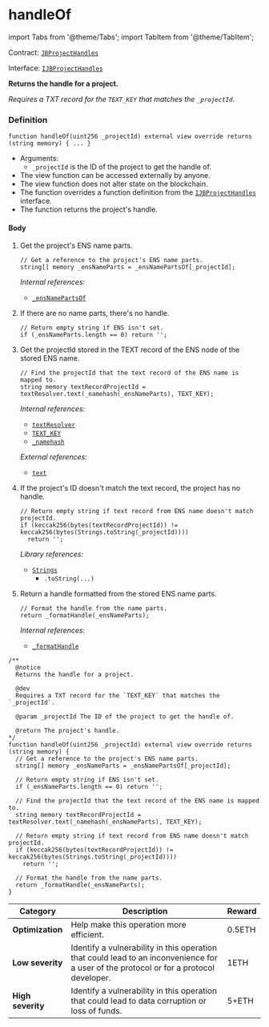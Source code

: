 # handleOf

import Tabs from '@theme/Tabs';
import TabItem from '@theme/TabItem';

Contract: [`JBProjectHandles`](/dev/api/contracts/or-utilities/jbprojecthandles/README.md)​‌

Interface: [`IJBProjectHandles`](/dev/api/interfaces/ijbprojecthandles.md)

<Tabs>
<TabItem value="Step by step" label="Step by step">

**Returns the handle for a project.**

_Requires a TXT record for the `TEXT_KEY` that matches the `_projectId`._

### Definition

```
function handleOf(uint256 _projectId) external view override returns (string memory) { ... }
```

* Arguments:
  * `_projectId` is the ID of the project to get the handle of.
* The view function can be accessed externally by anyone.
* The view function does not alter state on the blockchain.
* The function overrides a function definition from the [`IJBProjectHandles`](/dev/api/interfaces/ijbprojecthandles.md) interface.
* The function returns the project's handle.

#### Body

1.  Get the project's ENS name parts.

    ```
    // Get a reference to the project's ENS name parts.
    string[] memory _ensNameParts = _ensNamePartsOf[_projectId];
    ```

    _Internal references:_

    * [`_ensNamePartsOf`](/dev/api/contracts/or-controllers/jbprojecthandles/properties/-_ensnamepartsof.md)

2.  If there are no name parts, there's no handle.

    ```
    // Return empty string if ENS isn't set.
    if (_ensNameParts.length == 0) return '';
    ```

3.  Get the projectId stored in the TEXT record of the ENS node of the stored ENS name.

    ```
    // Find the projectId that the text record of the ENS name is mapped to.
    string memory textRecordProjectId = textResolver.text(_namehash(_ensNameParts), TEXT_KEY);
    ```

    _Internal references:_

    * [`textResolver`](/dev/api/contracts/or-controllers/jbprojecthandles/properties/textresolver.md)
    * [`TEXT_KEY`](/dev/api/contracts/or-controllers/jbprojecthandles/properties/textkey.md)
    * [`_namehash`](/dev/api/contracts/or-controllers/jbprojecthandles/read/-_namehash.md)

    _External references:_

    * [`text`](https://docs.ens.domains/contract-api-reference/publicresolver#get-text-data)

4.  If the project's ID doesn't match the text record, the project has no handle.

    ```
    // Return empty string if text record from ENS name doesn't match projectId.
    if (keccak256(bytes(textRecordProjectId)) != keccak256(bytes(Strings.toString(_projectId))))
      return '';
    ```

    _Library references:_

    * [`Strings`](https://docs.openzeppelin.com/contracts/3.x/dev/api/utils#Strings)<br/>
      * `.toString(...)`

5.  Return a handle formatted from the stored ENS name parts.

    ```
    // Format the handle from the name parts.
    return _formatHandle(_ensNameParts);
    ```

    _Internal references:_

    * [`_formatHandle`](/dev/api/contracts/or-controllers/jbprojecthandles/write/_formathandle.md)
      
</TabItem>

<TabItem value="Code" label="Code">

```
/** 
  @notice 
  Returns the handle for a project.

  @dev 
  Requires a TXT record for the `TEXT_KEY` that matches the `_projectId`.

  @param _projectId The ID of the project to get the handle of.

  @return The project's handle.
*/
function handleOf(uint256 _projectId) external view override returns (string memory) {
  // Get a reference to the project's ENS name parts.
  string[] memory _ensNameParts = _ensNamePartsOf[_projectId];

  // Return empty string if ENS isn't set.
  if (_ensNameParts.length == 0) return '';

  // Find the projectId that the text record of the ENS name is mapped to.
  string memory textRecordProjectId = textResolver.text(_namehash(_ensNameParts), TEXT_KEY);

  // Return empty string if text record from ENS name doesn't match projectId.
  if (keccak256(bytes(textRecordProjectId)) != keccak256(bytes(Strings.toString(_projectId))))
    return '';

  // Format the handle from the name parts.
  return _formatHandle(_ensNameParts);
}
```

</TabItem>

<TabItem value="Bug bounty" label="Bug bounty">

| Category          | Description                                                                                                                            | Reward |
| ----------------- | -------------------------------------------------------------------------------------------------------------------------------------- | ------ |
| **Optimization**  | Help make this operation more efficient.                                                                                               | 0.5ETH |
| **Low severity**  | Identify a vulnerability in this operation that could lead to an inconvenience for a user of the protocol or for a protocol developer. | 1ETH   |
| **High severity** | Identify a vulnerability in this operation that could lead to data corruption or loss of funds.                                        | 5+ETH  |

</TabItem>
</Tabs>

